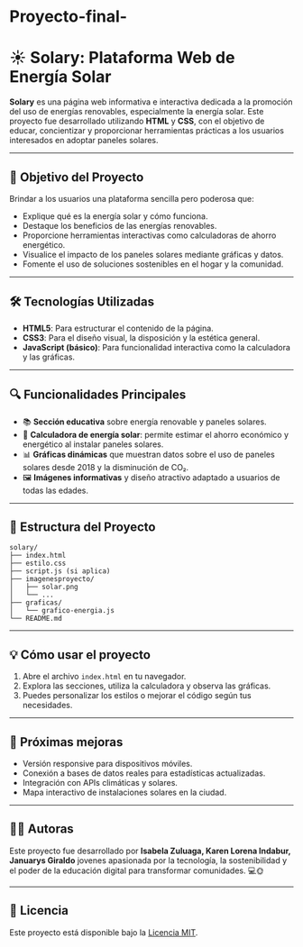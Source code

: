 # Proyecto-final-
# ☀️ Solary: Plataforma Web de Energía Solar

**Solary** es una página web informativa e interactiva dedicada a la promoción del uso de energías renovables, especialmente la energía solar. Este proyecto fue desarrollado utilizando **HTML** y **CSS**, con el objetivo de educar, concientizar y proporcionar herramientas prácticas a los usuarios interesados en adoptar paneles solares.

---

## 🌱 Objetivo del Proyecto

Brindar a los usuarios una plataforma sencilla pero poderosa que:

- Explique qué es la energía solar y cómo funciona.
- Destaque los beneficios de las energías renovables.
- Proporcione herramientas interactivas como calculadoras de ahorro energético.
- Visualice el impacto de los paneles solares mediante gráficas y datos.
- Fomente el uso de soluciones sostenibles en el hogar y la comunidad.

---

## 🛠️ Tecnologías Utilizadas

- **HTML5**: Para estructurar el contenido de la página.
- **CSS3**: Para el diseño visual, la disposición y la estética general.
- **JavaScript (básico)**: Para funcionalidad interactiva como la calculadora y las gráficas.

---

## 🔍 Funcionalidades Principales

- 📚 **Sección educativa** sobre energía renovable y paneles solares.
- 🧮 **Calculadora de energía solar**: permite estimar el ahorro económico y energético al instalar paneles solares.
- 📊 **Gráficas dinámicas** que muestran datos sobre el uso de paneles solares desde 2018 y la disminución de CO₂.
- 🖼️ **Imágenes informativas** y diseño atractivo adaptado a usuarios de todas las edades.

---

## 📂 Estructura del Proyecto

```
solary/
├── index.html
├── estilo.css
├── script.js (si aplica)
├── imagenesproyecto/
│   ├── solar.png
│   └── ...
├── graficas/
│   └── grafico-energia.js
└── README.md
```

---

## 💡 Cómo usar el proyecto

1. Abre el archivo `index.html` en tu navegador.
2. Explora las secciones, utiliza la calculadora y observa las gráficas.
3. Puedes personalizar los estilos o mejorar el código según tus necesidades.

---

## 🚀 Próximas mejoras

- Versión responsive para dispositivos móviles.
- Conexión a bases de datos reales para estadísticas actualizadas.
- Integración con APIs climáticas y solares.
- Mapa interactivo de instalaciones solares en la ciudad.

---

## 🙋‍♀️ Autoras

Este proyecto fue desarrollado por **Isabela Zuluaga, Karen Lorena Indabur, Januarys Giraldo** jovenes apasionada por la tecnología, la sostenibilidad y el poder de la educación digital para transformar comunidades. 💻🌞

---

## 📜 Licencia

Este proyecto está disponible bajo la [Licencia MIT](https://opensource.org/licenses/MIT).
